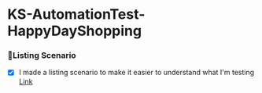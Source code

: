 # KS-AutomationTest-HappyDayShopping

### 📄Listing Scenario

- [x] I made a listing scenario to make it easier to understand what I'm testing [Link](https://docs.google.com/spreadsheets/d/1msPN-ZP3WUBojE7TUm5lQEuhVH3Y-BSE4i5aaID3AgI/edit?usp=sharing)

